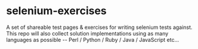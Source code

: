 selenium-exercises
==================

A set of shareable test pages &amp; exercises for writing selenium tests against.  This repo will also collect solution implementations using as many languages as possible -- Perl / Python / Ruby / Java / JavaScript etc...

